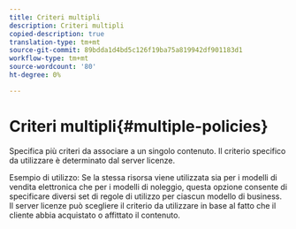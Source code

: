 ```yaml
---
title: Criteri multipli
description: Criteri multipli
copied-description: true
translation-type: tm+mt
source-git-commit: 89bdda1d4bd5c126f19ba75a819942df901183d1
workflow-type: tm+mt
source-wordcount: '80'
ht-degree: 0%

---
```



# Criteri multipli{#multiple-policies}

Specifica più criteri da associare a un singolo contenuto. Il criterio specifico da utilizzare è determinato dal server licenze.

Esempio di utilizzo: Se la stessa risorsa viene utilizzata sia per i modelli di vendita elettronica che per i modelli di noleggio, questa opzione consente di specificare diversi set di regole di utilizzo per ciascun modello di business. Il server licenze può scegliere il criterio da utilizzare in base al fatto che il cliente abbia acquistato o affittato il contenuto.

